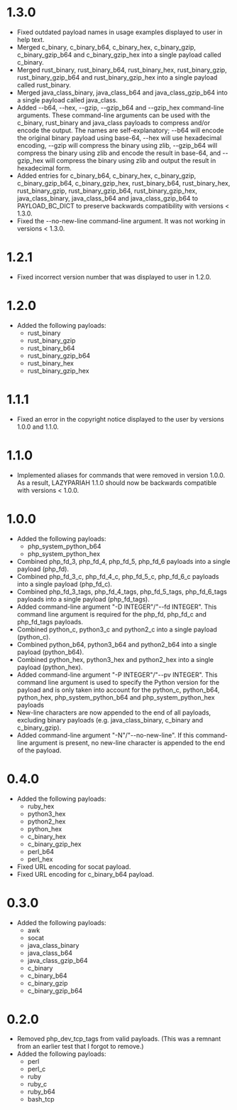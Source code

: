 # 1.3.0
* Fixed outdated payload names in usage examples displayed to user in help text.
* Merged c_binary, c_binary_b64, c_binary_hex, c_binary_gzip, c_binary_gzip_b64 and c_binary_gzip_hex into a single payload called c_binary.
* Merged rust_binary, rust_binary_b64, rust_binary_hex, rust_binary_gzip, rust_binary_gzip_b64 and rust_binary_gzip_hex into a single payload called rust_binary.
* Merged java_class_binary, java_class_b64 and java_class_gzip_b64 into a single payload called java_class.
* Added --b64, --hex, --gzip, --gzip_b64 and --gzip_hex command-line arguments. These command-line arguments can be used with the c_binary, rust_binary and java_class payloads to compress and/or encode the output. The names are self-explanatory; --b64 will encode the original binary payload using base-64, --hex will use hexadecimal encoding, --gzip will compress the binary using zlib, --gzip_b64 will compress the binary using zlib and encode the result in base-64, and --gzip_hex will compress the binary using zlib and output the result in hexadecimal form.
* Added entries for c_binary_b64, c_binary_hex, c_binary_gzip, c_binary_gzip_b64, c_binary_gzip_hex, rust_binary_b64, rust_binary_hex, rust_binary_gzip, rust_binary_gzip_b64, rust_binary_gzip_hex, java_class_binary, java_class_b64 and java_class_gzip_b64 to PAYLOAD_BC_DICT to preserve backwards compatibility with versions < 1.3.0.
* Fixed the --no-new-line command-line argument. It was not working in versions < 1.3.0.

# 1.2.1
* Fixed incorrect version number that was displayed to user in 1.2.0.

# 1.2.0
* Added the following payloads:
	* rust_binary
	* rust_binary_gzip
	* rust_binary_b64
	* rust_binary_gzip_b64
	* rust_binary_hex
	* rust_binary_gzip_hex

# 1.1.1
* Fixed an error in the copyright notice displayed to the user by versions 1.0.0 and 1.1.0.

# 1.1.0
* Implemented aliases for commands that were removed in version 1.0.0. As a result, LAZYPARIAH 1.1.0 should now be backwards compatible with versions < 1.0.0.

# 1.0.0
* Added the following payloads:
	* php_system_python_b64
	* php_system_python_hex
* Combined php_fd_3, php_fd_4, php_fd_5, php_fd_6 payloads into a single payload (php_fd).
* Combined php_fd_3_c, php_fd_4_c, php_fd_5_c, php_fd_6_c payloads into a single payload (php_fd_c).
* Combined php_fd_3_tags, php_fd_4_tags, php_fd_5_tags, php_fd_6_tags payloads into a single payload (php_fd_tags).
* Added command-line argument "-D INTEGER"/"--fd INTEGER". This command line argument is required for the php_fd, php_fd_c and php_fd_tags payloads.
* Combined python_c, python3_c and python2_c into a single payload (python_c).
* Combined python_b64, python3_b64 and python2_b64 into a single payload (python_b64).
* Combined python_hex, python3_hex and python2_hex into a single payload (python_hex).
* Added command-line argument "-P INTEGER"/"--pv INTEGER". This command line argument is used to specify the Python version for the payload and is only taken into account for the python_c, python_b64, python_hex, php_system_python_b64 and php_system_python_hex payloads
* New-line characters are now appended to the end of all payloads, excluding binary payloads (e.g. java_class_binary, c_binary and c_binary_gzip).
* Added command-line argument "-N"/"--no-new-line". If this command-line argument is present, no new-line character is appended to the end of the payload.

# 0.4.0
* Added the following payloads:
	* ruby_hex
	* python3_hex
	* python2_hex
	* python_hex
	* c_binary_hex
	* c_binary_gzip_hex
	* perl_b64
	* perl_hex
* Fixed URL encoding for socat payload.
* Fixed URL encoding for c_binary_b64 payload.

# 0.3.0
* Added the following payloads:
	* awk
	* socat
	* java_class_binary
	* java_class_b64
	* java_class_gzip_b64
	* c_binary
	* c_binary_b64
	* c_binary_gzip
	* c_binary_gzip_b64

# 0.2.0
* Removed php_dev_tcp_tags from valid payloads. (This was a remnant from an earlier test that I forgot to remove.)
* Added the following payloads:
	* perl
	* perl_c
	* ruby
	* ruby_c
	* ruby_b64
	* bash_tcp
